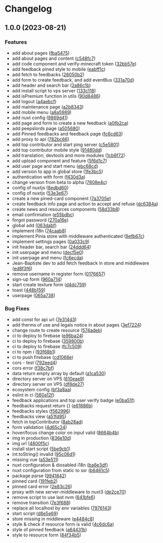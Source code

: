 # Changelog

## 1.0.0 (2023-08-21)


### Features

* add about pages ([fba5475](https://github.com/MySpaceCube/webapp/commit/fba54750e5ac3c0803255575dbaa1cae5748ecc2))
* add about pages and content ([c548fc7](https://github.com/MySpaceCube/webapp/commit/c548fc7ea7a41843c1e056e1db9778760f08e759))
* add code component and verify-minecraft token ([32bb57e](https://github.com/MySpaceCube/webapp/commit/32bb57ea9dbe8c5ffe2d62e5bf66929221d9a771))
* add feedback pined style to mobile ([eabff1c](https://github.com/MySpaceCube/webapp/commit/eabff1c530df2e5726719df63ae524a6016d13e9))
* add fetch to feedbacks ([26050b2](https://github.com/MySpaceCube/webapp/commit/26050b25647ee20d43c27c37eb74f8ee4239d0af))
* add form to create feedback, and add eventBus ([331a70d](https://github.com/MySpaceCube/webapp/commit/331a70d2f20ba47e92f37be453516b3cc92701b3))
* add header and search bar ([2a86c1b](https://github.com/MySpaceCube/webapp/commit/2a86c1b25576e399add7591e0eb13095db750ca0))
* add install script to vps server ([133c118](https://github.com/MySpaceCube/webapp/commit/133c118fd5a36f32a592f1619bba835db217b5ef))
* add isPremium function in utils ([90d8486](https://github.com/MySpaceCube/webapp/commit/90d848609a8df39d574d85a3070b95a43593c654))
* add logout ([a4aebcf](https://github.com/MySpaceCube/webapp/commit/a4aebcf10f3aa02a39c33001b0b3bf4b0a7c541e))
* add maintenance page ([a2b8343](https://github.com/MySpaceCube/webapp/commit/a2b834391d6afc7de090fe20d517a4f4ef440513))
* add mobile menu ([a8a5989](https://github.com/MySpaceCube/webapp/commit/a8a5989fc58df3b7dbc88d5b179f2012e435b3f5))
* add nuxt config ([9869d41](https://github.com/MySpaceCube/webapp/commit/9869d41047a4771dc210b0fb39e1169587582e7c))
* add page and form to create a new feedback ([a0fb2ca](https://github.com/MySpaceCube/webapp/commit/a0fb2cab365ce92bc1a90e66a038443ec07389ad))
* add peepslords page ([a505680](https://github.com/MySpaceCube/webapp/commit/a5056800e8a92522f022200cdde4dd0276e0bcae))
* add Pinned feedbacks and feedback page ([fc6cd63](https://github.com/MySpaceCube/webapp/commit/fc6cd63a352d42ffb762d56a7e136d6e6cda5e2b))
* add proxy to api ([782bc66](https://github.com/MySpaceCube/webapp/commit/782bc661c1b970b14d93346a58479748815d0fa6))
* add top contributor and start ping server ([c5e5801](https://github.com/MySpaceCube/webapp/commit/c5e580151e7ac10edc85879aa28d6813f0d4f7d9))
* add top contributor mobile style ([91480dd](https://github.com/MySpaceCube/webapp/commit/91480dd666d7ebba30e01f56bd23f4eaa047387f))
* add translation, devtools and more modules ([1cb6f72](https://github.com/MySpaceCube/webapp/commit/1cb6f7270815ddd75c47c38728b3e691175d1a55))
* add upload component and feature ([5f6d1c7](https://github.com/MySpaceCube/webapp/commit/5f6d1c7e82b4f2f718187c5849c09dacd0ba65ef))
* add user page and start menu ([ebc68cd](https://github.com/MySpaceCube/webapp/commit/ebc68cd0ce999b9e50bccc45b60eb01b89835cb5))
* add version to app in global store ([1fe3bc5](https://github.com/MySpaceCube/webapp/commit/1fe3bc5b1bd565c0ab94fa892031cd905174ab61))
* authentication with form ([f430d3a](https://github.com/MySpaceCube/webapp/commit/f430d3ab7c4e5be3819d86110e4f43e63e5f91ec))
* change version from beta to alpha ([7808e4c](https://github.com/MySpaceCube/webapp/commit/7808e4ce6ea169e7ee3f14a43084dcf903f77e75))
* config of nuxtjs ([8edbd60](https://github.com/MySpaceCube/webapp/commit/8edbd6095478a37f1a5d3b83a32608ce2585cabf))
* config of nuxtjs ([53e3e67](https://github.com/MySpaceCube/webapp/commit/53e3e672755682723e979a55fe6a32a0e8f4b630))
* create a new pined-card component ([7a3705e](https://github.com/MySpaceCube/webapp/commit/7a3705ebf21fc6fb7e3f30f5b97ed46197985e4e))
* create feedback info page and action to accept and refuse ([dc6384a](https://github.com/MySpaceCube/webapp/commit/dc6384a6aa818a6828e59ee0712b83b7b66d782d))
* create news and resources components ([58d33b8](https://github.com/MySpaceCube/webapp/commit/58d33b89a42a34cdbb67e76da65e106450544602))
* email confirmation ([e55bdbc](https://github.com/MySpaceCube/webapp/commit/e55bdbc6fbf7c4eea5fc3974395a2f5de2de5051))
* forgot password ([270a16e](https://github.com/MySpaceCube/webapp/commit/270a16e4baf39ca80f113b357330921ead6c6541))
* global add ([063dabf](https://github.com/MySpaceCube/webapp/commit/063dabf616fac26a7c42292f06f2f68b570467fc))
* implement i18n ([74caab8](https://github.com/MySpaceCube/webapp/commit/74caab84671ea334b17128767fbe69dbbc4e2492))
* implement Pinia store with middleware authenticated ([9efb67c](https://github.com/MySpaceCube/webapp/commit/9efb67c503eeaf4f9129f0713ace4ce917e91d97))
* implement settings pages ([0a033c9](https://github.com/MySpaceCube/webapp/commit/0a033c98cc60b185c9f4e2552e2baf91f7d648b7))
* init header bar, search bar ([24ddd64](https://github.com/MySpaceCube/webapp/commit/24ddd643baba098b028e0e156f7cd3533d7ede71))
* init userpage and menu ([decf5e0](https://github.com/MySpaceCube/webapp/commit/decf5e06befce576cc53090646d77cb80bc8470a))
* init userpage and menu ([fc6ecda](https://github.com/MySpaceCube/webapp/commit/fc6ecdae29191e34725c137bef090f6a44f34a5a))
* Jean-Baptiste dev to add fetch feedback in store and middleware ([ed8f3f6](https://github.com/MySpaceCube/webapp/commit/ed8f3f64d8e15df7b6419da5e0a04f57c2b37dc7))
* remove username in register form ([0176657](https://github.com/MySpaceCube/webapp/commit/017665744f7e3336bae27bfadc74af4d919caa26))
* sign-up form ([960a714](https://github.com/MySpaceCube/webapp/commit/960a714b654b01cf40030506b3794044c84d093a))
* start create texture form ([d4dc759](https://github.com/MySpaceCube/webapp/commit/d4dc75965e2e0fba9d007eb91e5f79941f3b1740))
* toast ([448b159](https://github.com/MySpaceCube/webapp/commit/448b159b0f9c987e21185361050745de7aaf04b0))
* userpage ([065a738](https://github.com/MySpaceCube/webapp/commit/065a738304e201b0bc35379831d5f8bfc8efabb6))


### Bug Fixes

* add const for api url ([7e314d3](https://github.com/MySpaceCube/webapp/commit/7e314d305ae68d2a4660ed20062ad7daa29d12f3))
* add therms of use and legals notice in about pages ([3ef7224](https://github.com/MySpaceCube/webapp/commit/3ef7224343db70b198da9ed77a94043c696d4692))
* change route to create resource ([574adeb](https://github.com/MySpaceCube/webapp/commit/574adeb231bef2271df67da5de7928d9daf635a3))
* ci to deploy to firebase ([e96ba24](https://github.com/MySpaceCube/webapp/commit/e96ba240d68621a73cf8509fb318f100672585c1))
* ci to deploy to firebase ([359800b](https://github.com/MySpaceCube/webapp/commit/359800b185e86d1da1d21426be41919b02d1708e))
* ci to deploy to firebase ([fc7c509](https://github.com/MySpaceCube/webapp/commit/fc7c509d2877fce8202d5e65e2aecec83393d5e9))
* ci to npm i ([93f68b1](https://github.com/MySpaceCube/webapp/commit/93f68b160d423d54fa3014d94af759599c0de942))
* ci to push firebase ([cd1068e](https://github.com/MySpaceCube/webapp/commit/cd1068e44729c226413eb680d4cd4c98f24bacda))
* cors - test ([792eed4](https://github.com/MySpaceCube/webapp/commit/792eed48dec5619ca7a3fc2ba02a1294ed880856))
* cors error ([f38c7bf](https://github.com/MySpaceCube/webapp/commit/f38c7bfbfa8889342f192a11c2b783e4067695d8))
* data return empty array by default ([a1ca530](https://github.com/MySpaceCube/webapp/commit/a1ca530a98d7743347f9c5fecc662b8d406a7b01))
* directory server on VPS ([610eae9](https://github.com/MySpaceCube/webapp/commit/610eae9c47f48772bf93336fde8cd06cdd385f5d))
* directory server on VPS ([df8de27](https://github.com/MySpaceCube/webapp/commit/df8de2708787ca040d19b37dccd73b7a7f09f171))
* ecosystem config ([bf3a8aa](https://github.com/MySpaceCube/webapp/commit/bf3a8aabd1ae9c84cb7d0e4206ce17a10b871cce))
* eslint in ci ([560a12f](https://github.com/MySpaceCube/webapp/commit/560a12f85df6345ad1033f4fb33b87e0b0097df9))
* feedback applications and top user verify badge ([e0ba51f](https://github.com/MySpaceCube/webapp/commit/e0ba51fa55424046ff60225994f13a8f6d24d58d))
* feedbacks request return {} ([e61886b](https://github.com/MySpaceCube/webapp/commit/e61886b59d0442192bb67313309bfb2d2fbbb18b))
* feedbacks styles ([f562996](https://github.com/MySpaceCube/webapp/commit/f5629969691416bc0d8eeeaaa0e72fb9d76e2826))
* feedbacks view ([a51fd95](https://github.com/MySpaceCube/webapp/commit/a51fd957da2af90ce39f108019c2d921c582d0c2))
* fetch in topContributor ([8ab28ad](https://github.com/MySpaceCube/webapp/commit/8ab28addbb08ca0e6797963486a9952abf94237d))
* form validation ([4d65c24](https://github.com/MySpaceCube/webapp/commit/4d65c248f111912a7097df5da19fa5189ccab561))
* hover/focus change color on input valid ([8664b4b](https://github.com/MySpaceCube/webapp/commit/8664b4b1bc639137079d60707952f14ad90f315a))
* img in production ([836e10d](https://github.com/MySpaceCube/webapp/commit/836e10d20594f872e8b9e842e6685874737d69b2))
* img url ([4800f5c](https://github.com/MySpaceCube/webapp/commit/4800f5cd6451dbf34db824a85b8a2244dfb72453))
* install start script ([5be9cb1](https://github.com/MySpaceCube/webapp/commit/5be9cb12d66341efaf371e1ecdb94e455910262b))
* int.toString() invalid ([95c06d1](https://github.com/MySpaceCube/webapp/commit/95c06d177f12408a2c8ec940bfe8d71056b2d9b0))
* missing vue ([a53e511](https://github.com/MySpaceCube/webapp/commit/a53e511df6654594dda022802a38ebc16e089ab3))
* nuxt configuration & diosabled i18n ([ba6e3df](https://github.com/MySpaceCube/webapp/commit/ba6e3df5c064004af62b84310e13d0e3f18eb19f))
* nuxt configuration from static to ssr ([b6461c5](https://github.com/MySpaceCube/webapp/commit/b6461c569d6dded40284147944bc15293d3baa17))
* package parse ([9941842](https://github.com/MySpaceCube/webapp/commit/994184204e42f8ba2e32f5ffbd37e3c46f156bdf))
* pinned card ([191feb2](https://github.com/MySpaceCube/webapp/commit/191feb2ba5bafc4e943b6505e644a00538f8779c))
* pinned card error ([2e83c26](https://github.com/MySpaceCube/webapp/commit/2e83c26eaf731dc58abf6e10a112fa33f0fb0a6d))
* proxy with new server-middleware to nuxt3 ([de2ce70](https://github.com/MySpaceCube/webapp/commit/de2ce70ccff139bfa10e3f4fd5f2372adc71060f))
* remove script to use last nvm ([641bfe6](https://github.com/MySpaceCube/webapp/commit/641bfe6e04c5c6b541be614b8538a8ad3a7b1dc5))
* remove transition ([7e3f688](https://github.com/MySpaceCube/webapp/commit/7e3f688023a9f7e53d4bed12c041d35282a3e56e))
* replace all localhost by env variables ([7976143](https://github.com/MySpaceCube/webapp/commit/79761432dead0396d21e7521cc1e5260052ea2eb))
* start script ([d8e5e69](https://github.com/MySpaceCube/webapp/commit/d8e5e6913fdf5c6e7d791b2c950b2e163442e8d2))
* store missing in middleware ([e4484c8](https://github.com/MySpaceCube/webapp/commit/e4484c886bffa9207f1f8801f06aa426030f2a0e))
* style & check if resource form is valid ([4c6dc6a](https://github.com/MySpaceCube/webapp/commit/4c6dc6a8d2c5a6a914e124074ac66fe1db5dfa5d))
* style of pinned feedback ([a64431b](https://github.com/MySpaceCube/webapp/commit/a64431bc2351b843f9077b5fb72ae64c8d981569))
* style to resource form ([84f34b5](https://github.com/MySpaceCube/webapp/commit/84f34b53eec34ce27962ece2cad9568ec27edbe6))
